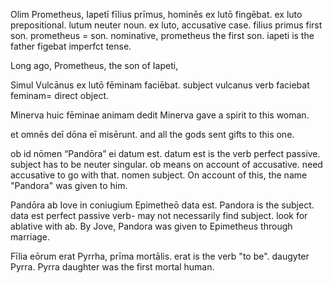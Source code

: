Olim Prometheus, Iapetī fīlius prīmus, hominēs ex lutō fingēbat. 
ex luto prepositional. lutum neuter noun. ex luto, accusative case.
filius primus first son. prometheus = son. nominative, prometheus the first son. iapeti is the father
figebat imperfct tense.

Long ago, Prometheus, the son of Iapeti, 


Simul Vulcānus ex lutō fēminam faciēbat. 
subject vulcanus
verb faciebat
feminam= direct object. 


Minerva huic fēminae animam dedit 
Minerva gave a spirit to this woman. 


et omnēs deī dōna eī misērunt. 
and all the gods sent gifts to this one.


ob id nōmen “Pandōra” ei datum est. 
datum est is the verb perfect passive. subject has to be neuter singular. ob means on account of accusative. need accusative to go with that. nomen subject.
On account of this, the name "Pandora" was given to him. 


Pandōra ab Iove in coniugium Epimetheō data est. 
Pandora is the subject. data est perfect passive verb- may not necessarily find subject. look for ablative with ab. 
By Jove, Pandora was given to Epimetheus through marriage. 

Fīlia eōrum erat Pyrrha, prīma mortālis.
erat is the verb "to be". 
daugyter Pyrra.
Pyrra daughter was the first mortal human. 
